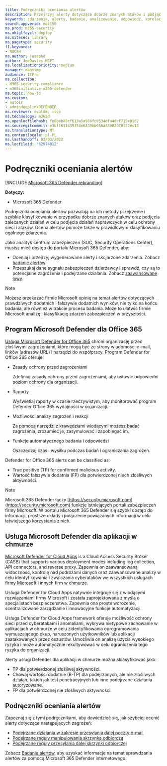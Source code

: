 ```yaml
---
title: Podręczniki oceniania alertów
description: Przejrzyj alerty dotyczące dobrze znanych ataków i podjąć zalecane działania w celu podjęcia działań naprawczych w celu ochrony sieci.
keywords: zdarzenia, alerty, badanie, analizowanie, odpowiedź, korelacja, atak, komputery, urządzenia, użytkownicy, tożsamości, tożsamość, skrzynka pocztowa, poczta e-mail, 365, microsoft, m365
search.appverid: met150
ms.prod: m365-security
ms.mktglfcycl: deploy
ms.sitesec: library
ms.pagetype: security
f1.keywords:
- NOCSH
ms.author: josephd
author: JoeDavies-MSFT
ms.localizationpriority: medium
manager: dansimp
audience: ITPro
ms.collection:
- M365-security-compliance
- m365initiative-m365-defender
ms.topic: how-to
ms.custom:
- autoir
- admindeeplinkDEFENDER
ms.reviewer: evaldm, isco
ms.technology: m365d
ms.openlocfilehash: fe0beb88cf613a5a966fc0534dfa4def715e81d2
ms.sourcegitcommit: e3bff611439354e6339bb666a88682078f32ec13
ms.translationtype: MT
ms.contentlocale: pl-PL
ms.lasthandoff: 02/03/2022
ms.locfileid: "62974012"
---
```

# <a name="alert-grading-playbooks"></a>Podręczniki oceniania alertów

[!INCLUDE [Microsoft 365 Defender rebranding](../includes/microsoft-defender.md)]

**Dotyczy:**
- Microsoft 365 Defender

Podręczniki oceniania alertów pozwalają na ich metody przejrzenie i szybkie klasyfikowanie w przypadku dobrze znanych ataków oraz podjęcia zalecanych działań w celu podjęcia działań naprawczych w celu ochrony sieci i ataków. Ocena alertów pomoże także w prawidłowym klasyfikowaniu ogólnego zdarzenia.

Jako analityk centrum zabezpieczeń (SOC, Security Operations Center), musisz mieć dostęp do portalu Microsoft 365 Defender, aby:

- Oceniaj i przejrzyj wygenerowane alerty i skojarzone zdarzenia. Zobacz [badanie alertów](investigate-alerts.md).
- Przeszukaj dane sygnału zabezpieczeń dzierżawcy i sprawdź, czy są to potencjalne zagrożenia i podejrzane działania. Zobacz [zaawansowane łowy](advanced-hunting-overview.md).

>[!Note]
>Możesz przekazać firmie Microsoft opinię na temat alertów dotyczących prawdziwych dodatnich i fałszywie dodatnich wyników, nie tylko na końcu badania, ale również w trakcie procesu badania. Może to ułatwić firmie Microsoft analizę i klasyfikację zdarzeń zabezpieczeń w przyszłości.
>

## <a name="microsoft-defender-for-office-365"></a>Program Microsoft Defender dla Office 365

[Usługa Microsoft Defender for Office 365](/microsoft-365/security/office-365-security/defender-for-office-365) chroni organizację przed złośliwymi zagrożeniami, które mogą być ze strony wiadomości e-mail, linków (adresów URL) i narzędzi do współpracy. Program Defender for Office 365 oferuje:

- Zasady ochrony przed zagrożeniami

   Zdefiniuj zasady ochrony przed zagrożeniami, aby ustawić odpowiedni poziom ochrony dla organizacji.

- Raporty

  Wyświetlaj raporty w czasie rzeczywistym, aby monitorować program Defender Office 365 wydajności w organizacji.

- Możliwości analizy zagrożeń i reakcji

  Za pomocą narzędzi z krawędziami wiodącymi możesz badać zagrożenia, zrozumieć je, zasymulować i zapobiegać im.

- Funkcje automatycznego badania i odpowiedzi

  Oszczędzaj czas i wysiłku podczas badań i ograniczania zagrożeń.

Defender for Office 365 alerts can be classified as: 

- True positive (TP) for confirmed malicious activity. 
- Wartość fałszywie dodatnia (FP) dla potwierdzonej niech złośliwych aktywności.

>[!Note]
>Microsoft 365 Defender łączy [https://security.microsoft.com](https://security.microsoft.com) funkcje istniejących portali zabezpieczeń firmy Microsoft. W portalu Microsoft 365 Defender się szybki dostęp do informacji, prostsze układy i połączenie powiązanych informacji w celu łatwiejszego korzystania z nich.
>

## <a name="microsoft-defender-for-cloud-apps"></a>Usługa Microsoft Defender dla aplikacji w chmurze

[Microsoft Defender for Cloud Apps](/defender-cloud-apps) is a Cloud Access Security Broker (CASB) that supports various deployment modes including log collection, API connectors, and reverse proxy. Zapewnia on zaawansowaną widoczność, kontrolę nad podróżami danych oraz zaawansowane analizy w celu identyfikowania i zwalczania cyberataków we wszystkich usługach firmy Microsoft i innych firm w chmurze.

Usługa Defender for Cloud Apps natywnie integruje się z wiodącymi rozwiązaniami firmy Microsoft i została zaprojektowana z myślą o specjalistach bezpieczeństwa. Zapewnia ona proste wdrożenie, scentralizowane zarządzanie i innowacyjne funkcje automatyzacji.

Usługa Defender for Cloud Apps framework oferuje możliwość ochrony sieci przed cyberatakami i anomaliami, wykrywa nietypowe zachowanie w aplikacjach w chmurze w celu zidentyfikowania oprogramowania wymuszającego okup, naruszonych użytkowników lub aplikacji zaatakowanych przez oszustów. Umożliwia on analizę użycia wysokiego ryzyka i może automatycznie rekultywować w celu ograniczenia tego ryzyka do organizacji.

Alerty usługi Defender dla aplikacji w chmurze można sklasyfikować jako: 

- TP dla potwierdzonej złośliwej aktywności. 
- Chowaj wartości dodatnie (B-TP) dla podejrzanych, ale nie złośliwych działań, takich jak test penetracyjnych lub inne podejrzane działania autoryzowane. 
- FP dla potwierdzonej nie złośliwych aktywności.

## <a name="alert-grading-playbooks"></a>Podręczniki oceniania alertów

Zapoznaj się z tymi podręcznikami, aby dowiedzieć się, jak szybciej ocenić alerty dotyczące następujących zagrożeń:

- [Podejrzane działania w zakresie przesyłania dalej poczty e-mail](alert-grading-playbook-email-forwarding.md)
- [Podejrzane reguły manipulowania skrzynką odbiorczą](alert-grading-playbook-inbox-manipulation-rules.md)
- [Podejrzane reguły przesyłania dalej skrzynki odbiorczej](alert-grading-playbook-inbox-forwarding-rules.md)

Zobacz [Badanie alertów,](investigate-alerts.md) aby uzyskać informacje na temat sprawdzania alertów za pomocą Microsoft 365 Defender internetowego.
